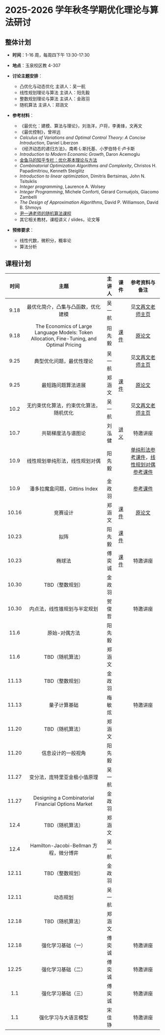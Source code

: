 # 2025-2026 学年秋冬学期优化理论与算法研讨

## 整体计划

- **时间**：1-16 周，每周四下午 13:30-17:30

- **地点**：玉泉校区教 4-307

- **讨论主题安排**：
    - 凸优化与动态优化 主讲人：吴一航
    - 线性规划理论与算法 主讲人：阳先毅
    - 整数规划理论与算法 主讲人：金政羽
    - 随机算法 主讲人：郑涵文

- **参考材料**：

    - 《最优化：建模、算法与理论》，刘浩洋，户将，李勇锋，文再文
    - 《最优控制》，曾祥远
    - *Calculus of Variations and Optimal Control Theory: A Concise Introduction*, Daniel Liberzon
    - 《经济动态的递归方法》，南希·L·斯托基、小罗伯特·E·卢卡斯
    - *Introduction to Modern Economic Growth*, Daron Acemoglu
    - [金鱼马的知乎专栏：优化基本理论与方法](https://www.zhihu.com/column/c_1676006565717573634)
    - *Combinatorial Optimization Algorithms and Complexity*, Christos H. Papadimitriou, Kenneth Steiglitz
    - *Introduction to linear optimization*, Dimitris Bertsimas, John N. Tsitsiklis
    - *Integer programming*, Laurence A. Wolsey
    - *Integer Programming*, Michele Conforti, Gérard Cornuéjols, Giacomo Zambelli
    - *The Design of Approximation Algorithms*, David P. Williamson, David B. Shmoys
    - [尹一通老师的随机算法课程](https://tcs.nju.edu.cn/wiki/index.php/%E9%9A%8F%E6%9C%BA%E7%AE%97%E6%B3%95_(Fall_2015))
    - 其它相关教材，课程讲义 / slides，论文等

- **预修要求**：
    - 线性代数，微积分，概率论
    - 算法分析

## 课程计划

| 时间 | 主题 | 主讲人 | 课件 | 参考资料与备注 |
| :---: | :----: | :---: | :---: | :---: |
| 9.18 | 最优化简介，凸集与凸函数，优化建模 | 吴一航 |  | 见[文再文老师主页](http://faculty.bicmr.pku.edu.cn/~wenzw/optbook.html) |
| 9.18 | The Economics of Large Language Models: Token Allocation, Fine-Tuning, and Optimal Pricing | 阳先毅 | [课件](25fa/25fa-week1.pdf) | [原论文](25fa/The%20Economics%20of%20Large%20Language%20Models-%20Token%20Allocation,%20Fine-Tuning,%20and%20Optimal%20Pricing.pdf) |
| 9.25 | 典型优化问题，最优性理论 | 吴一航 |  | 见[文再文老师主页](http://faculty.bicmr.pku.edu.cn/~wenzw/optbook.html) |
| 9.25 | 最短路问题算法进展 | 郑涵文 | [课件](25fa/25fa-01-SSSP.pdf) | [原论文](25fa/Breaking%20the%20Sorting%20Barrier%20for%20Directed%20SSSP.pdf) |
| 10.2 | 无约束优化算法，约束优化算法，随机优化 | 吴一航 |  | 见[文再文老师主页](http://faculty.bicmr.pku.edu.cn/~wenzw/optbook.html) |
| 10.7 | 共轭梯度法与谱图论 | 刘泓健 | [讲义](25fa/conjugate-descent&spectral-graphs%20.pdf) | 特邀讲座 |
| 10.9 | 线性规划单纯形法，线性规划对偶 | 阳先毅 |  | [单纯形法参考课件](https://www.math.unipd.it/~luigi/courses/metmodoc1617/m03.reviewPL.beamer.en.pdf)，[线性规划对偶参考课件](25sp/lec1-duality-haifeng.pdf) |
| 10.9 | 潘多拉魔盒问题，Gittins Index | 金政羽 |  | [参考课件](25fa/6840sp17R_Kleinberg.pdf) |
| 10.16 | 竞赛设计 | 郑涵文 | [课件](25fa/25fa-02-Contest_Competition.pdf) | [原论文](25fa/From%20monopoly%20to%20competition-%20When%20do%20optimal%20contests%20prevail.pdf) |
| 10.23 | 拟阵 | 阳先毅 | [课件](25fa/拟阵.pdf) |  |
| 10.23 | 椭球法 | 傅奕诚 | [课件](25fa/EC_seminar_Ellipsoid.pdf) | 特邀讲座 |
| 10.30 | TBD（整数规划） | 金政羽 |  |  |
| 10.30 | 内点法，线性锥规划与半定规划 | 贺俊哲 |  | 特邀讲座 |
| 11.6 | 原始-对偶方法 | 阳先毅 |  |  |
| 11.6 | TBD（随机算法） | 郑涵文 |  |  |
| 11.13 | TBD（整数规划） | 金政羽 |  |  |
| 11.13 | 量子计算基础 | 梅敏炫 |  | 特邀讲座 |
| 11.20 | TBD（随机算法） | 郑涵文 |  |  |
| 11.20 | 信息设计的一般视角 | 阳先毅 |  |  |
| 11.27 | 变分法，庞特里亚金极小值原理 | 吴一航 |  |  |
| 11.27 | ​Designing a Combinatorial Financial Options Market | 金政羽 |  |  |
| 12.4 | TBD（随机算法） | 郑涵文 |  |  |
| 12.4 | Hamilton-Jacobi-Bellman 方程，微分博弈 | 吴一航 |  |  |
| 12.11 | TBD（整数规划） | 金政羽 |  |  |
| 12.11 | 动态规划 | 吴一航 |  |  |
| 12.18 | TBD（随机算法） | 郑涵文 |  |  |
| 12.18 | 强化学习基础（一） | 傅奕诚 |  | 特邀讲座 |
| 12.25 | 强化学习基础（二） | 傅奕诚 |  | 特邀讲座 |
| 1.1 | 强化学习基础（三） | 傅奕诚 |  | 特邀讲座 |
| 1.1 | 强化学习与大语言模型 | 宋佳铮 |  | 特邀讲座 |